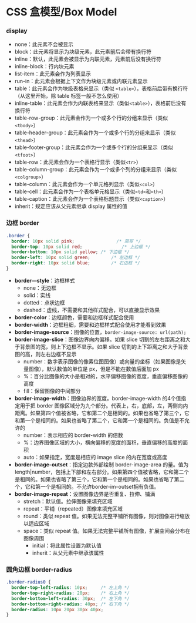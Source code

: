 # CSS 盒模型/Box Model

### display
+ none：此元素不会被显示
+ block：此元素将显示为块级元素，此元素前后会带有换行符
+ inline：默认，此元素会被显示为内联元素，元素前后没有换行符
+ inline-block：行内块元素
+ list-item：此元素会作为列表显示
+ run-in：此元素会根据上下文作为块级元素或内联元素显示
+ table：此元素会作为块级表格来显示（类似 ```<table>```），表格前后带有换行符（从这里开始，除 table 标签一般不怎么使用）
+ inline-table：此元素会作为内联表格来显示（类似```<table>```），表格前后没有换行符
+ table-row-group：此元素会作为一个或多个行的分组来显示（类似```<tbody>```）
+ table-header-group：此元素会作为一个或多个行的分组来显示（类似```<thead>```）
+ table-footer-group：此元素会作为一个或多个行的分组来显示（类似```<tfoot>```）
+ table-row：此元素会作为一个表格行显示（类似```<tr>```）
+ table-column-group：此元素会作为一个或多个列的分组来显示（类似```<colgroup>```）
+ table-column：此元素会作为一个单元格列显示（类似```<col>```）
+ table-cell：此元素会作为一个表格单元格显示（类似```<td>```和```<th>```）
+ table-caption：此元素会作为一个表格标题显示（类似```<caption>```）
+ inherit：规定应该从父元素继承 display 属性的值

### 边框 border
```css
.border {
  border: 10px solid pink;				  /* 简写 */
  border-top: 10px solid red;				/* 上边框 */
  border-bottom: 10px solid yellow;	/* 下边框 */
  border-left: 10px solid green;		/* 左边框 */
  border-right: 10px solid blue;		/* 右边框 */
}
```
+ **border—style**：边框样式  
	- none：无边框
	- solid：实线
	- dotted：点状边框
	- dashed：虚线，不需要和其他样式配合，可以直接显示效果
+ **border-color**：边框颜色，需要和边框样式配合使用
+ **border-width**：边框粗细，需要和边框样式配合使用才能看到效果
+ **border-image-source**：图像的位置，```border-image-source: url(path);```
+ **border-image-slice**：图像边界向内偏移。如果 slice 切割的左右距离之和大于背景图的宽，则上下边框不显示。如果 slice 切割的上下距离之和大于背景图的高，则左右边框不显示
	- number：数字表示图像的像素位图图像）或向量的坐标（如果图像是矢量图像），默认数值的单位是 px，但是不能在数值后面加 px
	- %：百分比图像的大小是相对的，水平偏移图像的宽度，垂直偏移图像的高度
	- fill：保留图像的中间部分
+ **border-image-width**：图像边界的宽度。border-image-width 的4个值指定用于把 border 图像区域分为九个部分。代表上，右，底部，左，两侧向内距离。如果第四个值被省略，它和第二个是相同的。如果也省略了第三个，它和第一个是相同的。如果也省略了第二个，它和第一个是相同的。负值是不允许的
	- number：表示相应的 border-width 的倍数
	- %：边界图像区域的大小，横向偏移的宽度的面积，垂直偏移的高度的面积
	- auto：如果指定，宽度是相应的 image slice 的内在宽度或高度
+ **border-image-outset**：指定边款外部绘制 border-image-area 的量。值为 length|number，包括上下部和左右部分。如果第四个值被省略，它和第二个是相同的。如果也省略了第三个，它和第一个是相同的。如果也省略了第二个，它和第一个是相同的。不允许border-im-outset拥有负值。
+ **border-image-repeat**：设置图像边界是否重复、拉伸、铺满
	- stretch：默认值。拉伸图像来填充区域
	- repeat：平铺（repeated）图像来填充区域
	- round：类似 repeat 值。如果无法完整平铺所有图像，则对图像进行缩放以适应区域
  - space：类似 repeat 值。如果无法完整平铺所有图像，扩展空间会分布在图像周围
	- initial：将此属性设置为默认值
	- inherit：从父元素中继承该属性

### 圆角边框 border-radius
```css
.border-radius0 {
  border-top-left-radius: 10px;     /* 左上角 */
  border-top-right-radius: 20px;    /* 右上角 */
  border-bottom-left-radius: 30px;  /* 左下角 */
  border-bottom-right-radius: 40px; /* 右下角 */
  border-radius: 10px 20px 30px 40px;
}
```
